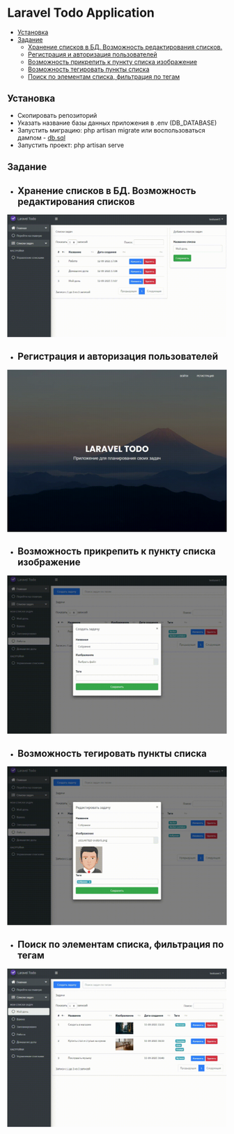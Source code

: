 # Laravel Todo Application

+ [Установка](#установка)
+ [Задание](#задание)
	+ [Хранение списков в БД. Возможность редактирования списков.](#хранение-списков-в-бд-возможность-редактирования-списков)
	+ [Регистрация и авторизация пользователей](#регистрация-и-авторизация-пользователей)
	+ [Возможность прикрепить к пункту списка изображение](#возможность-прикрепить-к-пункту-списка-изображение)
	+ [Возможность тегировать пункты списка](#возможность-тегировать-пункты-списка)
	+ [Поиск по элементам списка, фильтрация по тегам](#поиск-по-элементам-списка-фильтрация-по-тегам)

## Установка
- Скопировать репозиторий
- Указать название базы данных приложения в .env (DB_DATABASE)
- Запустить миграцию: php artisan migrate или воспользоваться дампом - [db.sql](db.sql)
- Запустить проект: php artisan serve

## Задание
+ ## Хранение списков в БД. Возможность редактирования списков
![task1](/public/demo/1.gif)
+ ## Регистрация и авторизация пользователей
![task2](/public/demo/2.gif)
+ ## Возможность прикрепить к пункту списка изображение
![task3](/public/demo/3.gif)
+ ## Возможность тегировать пункты списка
![task4](/public/demo/4.gif)
+ ## Поиск по элементам списка, фильтрация по тегам
![task5](/public/demo/5.gif)
